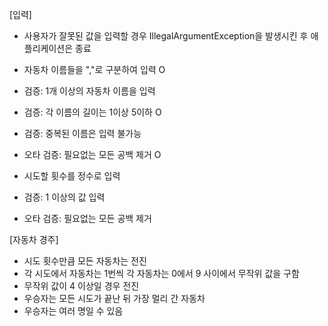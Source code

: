 [입력]
- 사용자가 잘못된 값을 입력할 경우 IllegalArgumentException을 발생시킨 후 애플리케이션은 종료

   
- 자동차 이름들을 ","로 구분하여 입력 O
- 검증: 1개 이상의 자동차 이름을 입력
- 검증: 각 이름의 길이는 1이상 5이하 O
- 검증: 중복된 이름은 입력 불가능
- 오타 검증: 필요없는 모든 공백 제거 O

   
- 시도할 횟수를 정수로 입력
- 검증: 1 이상의 값 입력
- 오타 검증: 필요없는 모든 공백 제거


   
[자동차 경주]
- 시도 횟수만큼 모든 자동차는 전진
- 각 시도에서 자동차는 1번씩 각 자동차는 0에서 9 사이에서 무작위 값을 구함
- 무작위 값이 4 이상일 경우 전진
- 우승자는 모든 시도가 끝난 뒤 가장 멀리 간 자동차 
- 우승자는 여러 명일 수 있음
